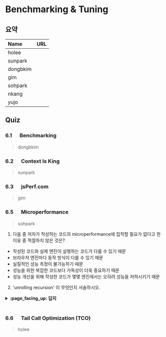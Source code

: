 # Benchmarking & Tuning

## 요약
| Name | URL |
|:---|:---|
| holee |  |
| sunpark |  |
| dongbkim |  |
| gim |  |
| sohpark |  |
| nkang |  |
| yujo |  |

## Quiz

### 6.1 　 Benchmarking

> dongbkim

### 6.2 　 Context Is King

> sunpark

### 6.3 　 jsPerf.com

> gim

### 6.5 　 Microperformance

> sohpark

1. 다음 중 저자가 작성하는 코드의 microperformance에 집착할 필요가 없다고 한 이유 중 적절하지 않은 것은?
- 작성된 코드와 실제 엔진이 실행하는 코드가 다를 수 있기 때문
- 브라우저 엔진마다 동작 방식이 다를 수 있기 때문
- 실질적인 성능 측정이 불가능하기 때문
- 성능을 위한 복잡한 코드보다 가독성이 더욱 중요하기 때문
- 성능 개선을 위해 작성한 코드가 몇몇 엔진에서는 오히려 성능을 저하시키기 때문

2. 'unrolling recursion' 이 무엇인지 서술하시오.

<details>
<summary> <b> :page_facing_up: 답지 </b>  </summary>
<div markdown="1">

1. 

- 작성된 코드와 실제 엔진이 실행하는 코드가 다를 수 있기 때문
  -> 브라우저의 자바스크립트 엔진은 최적화를 위해 실제 작성한 코드와 다르게 코드를 변형하여 실행할 수 있습니다. 
- 브라우저 엔진마다 동작 방식이 다를 수 있기 때문
  -> 브라우저의 엔진마다 세부적인 동작 방식, 최적화 방식은 모두 다를 수 있습니다. 책에서는 오페라 브라우저가 예전에 wrapper obejct의 boxing/unboxing 관련 동작 방식이 달랐던 것을 예시로 보여주고 있습니다. 
- **실질적인 성능 측정이 불가능하기 때문**
  -> Number, parseInt 두 가지의 함수는 숫자로 만드는 기능을 제공하지만 엄연히 성능의 차이가 있다고 설명하고 있습니다. Benchmark.js 등을 이용해서 성능을 측정하는 것도 가능은 하기에 불가능하다고 말하기는 어렵습니다. 
- 성능을 위한 복잡한 코드보다 가독성이 더욱 중요하기 때문
  -> 결국 다양한 이유에 의해 정말 핵심이 되는 부분이 아니라면 이런 소소한 성능 개선은 크게 유효하지 않기 때문에 오히려 가독성 좋은 코드를 쓰는 것이 좋다고 합니다. 
- 성능 개선을 위해 작성한 코드가 몇몇 엔진에서는 오히려 성능을 저하시키기 때문
  -> 대표적으로 v8엔진은 배열의 길이를 별도의 변수에 캐싱해두는 것이 그냥 arr.length로 접근하는 것보다 비효율적으로 엔진이 동작하게끔 만든다고 합니다.

2. 재귀로 작성된 코드를 최적화를 위해 (혹은 더 쉽게 수행하기 위해) 반복문으로 바꾸는 행위
> some engines have a practice called "unrolling recursion" where it can realize that the recursion you've expressed can actually be done "easier" with a loop.

</div>
</details>
<br>


### 6.6 　 Tail Call Optimization (TCO)

> holee

